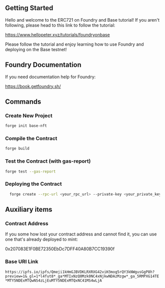 ## Getting Started

Hello and welcome to the ERC721 on Foundry and Base tutorial! If you aren't following, please
head to this link to follow the tutorial:

https://www.hellopeter.xyz/tutorials/foundryonbase

Please follow the tutorial and enjoy learning how to use Foundry and deploying on the Base testnet!

## Foundry Documentation

If you need documentation help for Foundry:

https://book.getfoundry.sh/

## Commands

### Create New Project

```bash
forge init base-nft
```

### Compile the Contract

```bash
forge build
```

### Test the Contract (with gas-report)

```bash
forge test --gas-report
```

### Deploying the Contract

```bash
  forge create --rpc-url <your_rpc_url> --private-key <your_private_key> src/BaseNFT.sol:BaseNFT --constructor-args "Cute Corigs" "CORG" "https://ipfs.io/ipfs/Qmeji1kHmGJBVDKLRXRXG42viH3mog5rQY3kNWgusGgP8h?preview=1&_gl=1*l4fut8*_ga*MTIxNzQ0Mzk0NC4xNjkwNDAzMzgw*_ga_5RMPXG14TE*MTY5NDExMTQwNS4zLjEuMTY5NDExMTQxNC41MS4wLjA"
```

## Auxiliary items

### Contract Address

If you some how lost your contract address and cannot find it, you can use one that's already deployed to mint:

0x207083E1F0BE72350EbDc7DFF40A80B7CC19390f

### Base URI Link

`https://ipfs.io/ipfs/Qmeji1kHmGJBVDKLRXRXG42viH3mog5rQY3kNWgusGgP8h?preview=1&_gl=1*l4fut8*_ga*MTIxNzQ0Mzk0NC4xNjkwNDAzMzgw*_ga_5RMPXG14TE*MTY5NDExMTQwNS4zLjEuMTY5NDExMTQxNC41MS4wLjA`
